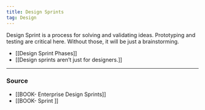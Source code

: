 ```yaml
---
title: Design Sprints
tag: Design
---
```

Design Sprint is a process for solving and validating ideas. Prototyping and testing are critical here. Without those, it will be just a brainstorming. 

- [[Design Sprint Phases]]
- [[Design sprints aren’t just for designers.]] 

--- 
### Source
- [[BOOK- Enterprise Design Sprints]]
- [[BOOK- Sprint ]]